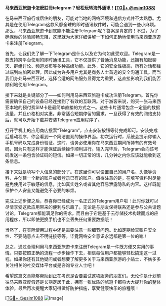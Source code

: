 **马来西亚旅遊卡怎麽註冊telegram？轻松玩转海外通讯！[[TG💪+ @esim1088](https://t.me/s/esim1088)]**

在马来西亚旅行或居住的朋友，可能对当地的网络环境和通信方式并不太熟悉。尤其是在使用Telegram这款风靡全球的即时通讯软件时，可能会遇到一些小麻烦。那么，马来西亚旅遊卡到底能不能注册Telegram呢？答案是肯定的！不过，为了确保你的体验顺畅无阻，这里就为大家详细讲解一下如何正确地使用马来西亚旅遊卡来注册Telegram。

首先，让我们先了解一下Telegram是什么以及它为何如此受欢迎。Telegram是一款支持跨平台使用的即时通讯工具，它不仅提供了普通消息功能，还拥有加密聊天、群组讨论、频道发布等多种高级功能。此外，它的安全性极高，所有对话都经过端到端加密处理，因此成为许多用户尤其是商务人士首选的安全沟通工具。而当我们身处马来西亚时，选择合适的网络服务显得尤为重要，这直接影响到我们能否顺利地使用Telegram。

接下来就是关键部分了——如何利用马来西亚旅遊卡成功注册Telegram。首先你需要确保自己的设备已经连接到了有效的互联网。对于游客来说，购买一张马来西亚本地的预付费SIM卡是最简单直接的方式之一。这些卡片通常包含一定量的数据流量，并且价格相对实惠，非常适合短期停留的需求。一旦获得了有效的网络支持后，就可以开始下载并安装Telegram应用程序了。

打开手机上的应用商店搜索“Telegram”，点击安装按钮等待完成即可。安装完成后启动程序，你会看到一个简洁直观的操作界面。初次运行时，系统会提示你输入手机号码以完成身份验证。这时，请务必使用你在马来西亚期间所持有的有效号码，因为只有这样才能保证后续操作顺利进行。输入完毕后，Telegram会向该号码发送一条包含验证码的短信。如果一切正常的话，几分钟之内你应该就能收到这条信息。

接下来就是填写个人信息的部分了。在这里你可以设置自己的用户名、头像等资料，并创建一个新的账户或者登录已有的账户。值得注意的是，在填写资料时尽量避免使用过于敏感的信息，比如真实姓名或者其他容易泄露隐私的内容。这样既能保护个人安全又能避免不必要的麻烦。

完成上述步骤之后，恭喜你已经成为一名正式的Telegram用户啦！此时你就可以尽情享受这款应用带来的便利与乐趣了。无论是与朋友保持联系还是参与公共话题讨论，Telegram都能满足你的需求。而且由于它是基于云存储技术构建而成的应用程序，所以即使更换手机也不会丢失任何重要数据哦！

当然了，在实际使用过程中还是需要注意一些细节问题。比如定期检查账户安全性、不要随意点击不明链接等等。毕竟网络安全意识永远都是第一位的嘛！

总之，通过合理利用马来西亚旅遊卡来注册Telegram是一件既方便又实用的事情。只要按照正确的流程一步步操作下去，相信每位用户都能够轻松搞定这一过程。如果你还有其他疑问或者想要了解更多关于马来西亚旅游的小贴士，不妨多多关注相关的社交媒体平台或是咨询专业人士吧！

希望这篇文章能够帮助到正在考虑是否要尝试这项服务的朋友们。无论你是计划前往马来西亚度假还是长期定居于此，拥有一张优质的旅遊卡都将大大提升你的整体体验。最后再次提醒大家记得做好防护措施，享受健康快乐的旅程哦！

[[TG💪+ @esim1088](https://t.me/s/esim1088) ![Image](https://i.postimg.cc/4NQfJmqS/Snipaste-2025-05-13-00-14-12.png)]